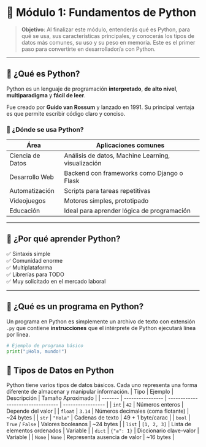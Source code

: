 # 🐍 Módulo 1: Fundamentos de Python

> **Objetivo**: Al finalizar este módulo, entenderás qué es Python, para qué se usa, sus características principales, y conocerás los tipos de datos más comunes, su uso y su peso en memoria. Este es el primer paso para convertirte en desarrollador/a con Python.

---

## 📘 ¿Qué es Python?

Python es un lenguaje de programación **interpretado**, **de alto nivel**, **multiparadigma** y **fácil de leer**.

Fue creado por **Guido van Rossum** y lanzado en 1991. Su principal ventaja es que permite escribir código claro y conciso.

### 🔎 ¿Dónde se usa Python?

| Área                 | Aplicaciones comunes                             |
|----------------------|--------------------------------------------------|
| Ciencia de Datos     | Análisis de datos, Machine Learning, visualización |
| Desarrollo Web       | Backend con frameworks como Django o Flask      |
| Automatización       | Scripts para tareas repetitivas                  |
| Videojuegos          | Motores simples, prototipado                     |
| Educación            | Ideal para aprender lógica de programación      |

---

## 🧠 ¿Por qué aprender Python?

✅ Sintaxis simple  
✅ Comunidad enorme  
✅ Multiplataforma  
✅ Librerías para TODO  
✅ Muy solicitado en el mercado laboral

---

## 🧮 ¿Qué es un programa en Python?

Un programa en Python es simplemente un archivo de texto con extensión `.py` que contiene **instrucciones** que el intérprete de Python ejecutará línea por línea.

```python
# Ejemplo de programa básico
print("¡Hola, mundo!")
```

## 🧱 Tipos de Datos en Python

Python tiene varios tipos de datos básicos. Cada uno representa una forma diferente de almacenar y manipular información.
| Tipo    | Ejemplo          | Descripción                       | Tamaño Aproximado |
| ------- | ---------------- | --------------------------------- | ----------------- |
| `int`   | `42`             | Números enteros                   | Depende del valor |
| `float` | `3.14`           | Números decimales (coma flotante) | \~24 bytes        |
| `str`   | `"Hola"`         | Cadenas de texto                  | 49 + 1 byte/carac |
| `bool`  | `True` / `False` | Valores booleanos                 | \~24 bytes        |
| `list`  | `[1, 2, 3]`      | Lista de elementos ordenados      | Variable          |
| `dict`  | `{"a": 1}`       | Diccionario clave-valor           | Variable          |
| `None`  | `None`           | Representa ausencia de valor      | \~16 bytes        |




